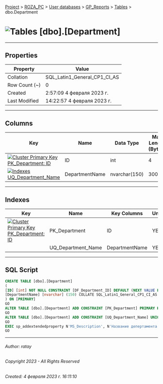 #### 

[Project](../../../../index.md) > [ROZA_PC](../../../index.md) > [User databases](../../index.md) > [GP_Reports](../index.md) > [Tables](Tables.md) > dbo.Department

# ![Tables](../../../../Images/Table32.png) [dbo].[Department]

---

## <a name="#properties"></a>Properties

| Property | Value |
|---|---|
| Collation | SQL_Latin1_General_CP1_CI_AS |
| Row Count (~) | 0 |
| Created | 2:57:09 4 февраля 2023 г. |
| Last Modified | 14:22:57 4 февраля 2023 г. |


---

## <a name="#columns"></a>Columns

| Key | Name | Data Type | Max Length (Bytes) | Nullability | Default | Description |
|---|---|---|---|---|---|---|
| [![Cluster Primary Key PK_Department: ID](../../../../Images/pkcluster.png)](#indexes) | ID | int | 4 | NOT NULL | (NEXT VALUE FOR [DepatmentID_seq]) |  |
| [![Indexes UQ_Department_Name](../../../../Images/Index.png)](#indexes) | DepartmentName | nvarchar(150) | 300 | NOT NULL |  | _Название депертамента_ |


---

## <a name="#indexes"></a>Indexes

| Key | Name | Key Columns | Unique |
|---|---|---|---|
| [![Cluster Primary Key PK_Department: ID](../../../../Images/pkcluster.png)](#indexes) | PK_Department | ID | YES |
|  | UQ_Department_Name | DepartmentName | YES |


---

## <a name="#sqlscript"></a>SQL Script

```sql
CREATE TABLE [dbo].[Department]
(
[ID] [int] NOT NULL CONSTRAINT [DF_Department_ID] DEFAULT (NEXT VALUE FOR [DepatmentID_seq]),
[DepartmentName] [nvarchar] (150) COLLATE SQL_Latin1_General_CP1_CI_AS NOT NULL
) ON [PRIMARY]
GO
ALTER TABLE [dbo].[Department] ADD CONSTRAINT [PK_Department] PRIMARY KEY CLUSTERED ([ID]) ON [PRIMARY]
GO
ALTER TABLE [dbo].[Department] ADD CONSTRAINT [UQ_Department_Name] UNIQUE NONCLUSTERED ([DepartmentName]) ON [PRIMARY]
GO
EXEC sp_addextendedproperty N'MS_Description', N'Название депертамента', 'SCHEMA', N'dbo', 'TABLE', N'Department', 'COLUMN', N'DepartmentName'
GO

```


---

###### Author:  ratay

###### Copyright 2023 - All Rights Reserved

###### Created: 4 февраля 2023 г. 16:11:10

